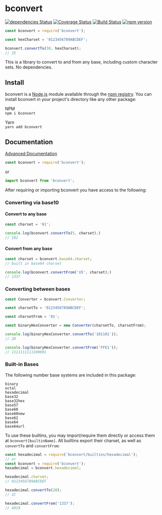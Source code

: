 # bconvert

[![dependencies Status](https://flat.badgen.net/david/dep/nvitaterna/bconvert)](https://david-dm.org/nvitaterna/bconvert)
[![Coverage Status](https://flat.badgen.net/coveralls/c/github/nvitaterna/bconvert/master)](https://coveralls.io/github/nvitaterna/bconvert?branch=master)
[![Build Status](https://flat.badgen.net/travis/nvitaterna/bconvert/master)](https://travis-ci.org/nvitaterna/bconvert)
[![npm version](https://flat.badgen.net/npm/v/bconvert)](https://www.npmjs.com/package/bconvert)

```js
const bconvert = require('bconvert');

const hexCharset = '0123456789ABCDEF';

bconvert.convertTo(30, hexCharset);
// 1E
```

This is a library to convert to and from any base, including custom character sets. No dependencies.

## Install

bconvert is a [Node.js](https://nodejs.org/en/) module available through the [npm registry](https://www.npmjs.com/). You can install bconvert in your project's directory like any other package:

NPM  
`npm i bconvert`

Yarn  
`yarn add bconvert`

## Documentation

[Advanced Documentation](https://github.com/nvitaterna/bconvert/blob/master/docs/README.md)

```js
const bconvert = require('bconvert');
```
or  
```js
import bconvert from 'bconvert';
```

After requiring or importing bconvert you have access to the following:

### Converting via base10

#### Convert to any base

```js
const charset = '01';

console.log(bconvert.convertTo(5, charset);)
// 101
```

#### Convert from any base
```js
const charset = bconvert.base64.charset;
// built in base64 charset

console.log(bconvert.convertFrom('U5', charset);)
// 1337
```

### Converting between bases
```js
const Converter = bconvert.Converter;

const charsetTo = '0123456789ABCDEF';

const charsetFrom = '01';

const binaryHexConverter = new Converter(charsetTo, charsetFrom);

console.log(binaryHexConverter.convertTo('101101'));
// 2D

console.log(binaryHexConverter.convertFrom('FFE1'));
// 1111111111100001
```

### Built-in Bases
The following number base systems are included in this package:
```
binary
octal
hexadecimal
base32
base32hex
base57
base60
base60new
base62
base64
base64url
```

To use these builtins, you may import/require them directly or access them at `bconvert[builtinName]`. All builtins export their charset, as well as `convertTo` and `convertFrom`:
```js
const hexadecimal = require('bconvert/builtins/hexadecimal');
// or
const bconvert = require('bconvert');
hexadecimal = bconvert.hexadecimal;

hexadecimal.charset;
// 0123456789ABCDEF

hexadecimal.convertTo(28);
// 1C

hexadecimal.convertFrom('1337');
// 4919
```
